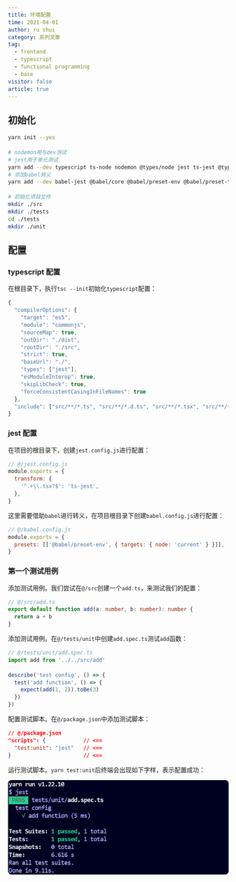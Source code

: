 ```yaml
---
title: 环境配置
time: 2021-04-01
author: ru shui
category: 系列文章
tag:
  - frontend
  - typescript
  - functional programming
  - base
visitor: false
article: true
---
```


## 初始化

```bash
yarn init --yes

# nodemon用与dev测试
# jest用于单元测试
yarn add --dev typescript ts-node nodemon @types/node jest ts-jest @types/jest
# 添加babel转义
yarn add --dev babel-jest @babel/core @babel/preset-env @babel/preset-typescript

# 初始化项目文件
mkdir ./src
mkdir ./tests
cd ./tests
mkdir ./unit
```

## 配置

### typescript 配置

在根目录下，执行`tsc --init`初始化`typescript`配置：

```ts
{
  "compilerOptions": {
    "target": "es5",
    "module": "commonjs",
    "sourceMap": true,
    "outDir": "./dist",
    "rootDir": "./src",
    "strict": true,
    "baseUrl": "./",
    "types": ["jest"],
    "esModuleInterop": true,
    "skipLibCheck": true,
    "forceConsistentCasingInFileNames": true
  },
  "include": ["src/**/*.ts", "src/**/*.d.ts", "src/**/*.tsx", "src/**/*.vue", "tests"]
}
```

### jest 配置

在项目的根目录下，创建`jest.config.js`进行配置：

```js
// @/jest.config.js
module.exports = {
  transform: {
    '^.+\\.tsx?$': 'ts-jest',
  },
}
```

这里需要借助`babel`进行转义，在项目根目录下创建`babel.config.js`进行配置：

```js
// @/babel.config.js
module.exports = {
  presets: [['@babel/preset-env', { targets: { node: 'current' } }]],
}
```

### 第一个测试用例

添加测试用例。我们尝试在`@/src`创建一个`add.ts`，来测试我们的配置：

```ts
// @/src/add.ts
export default function add(a: number, b: number): number {
  return a + b
}
```

添加测试用例。在`@/tests/unit`中创建`add.spec.ts`测试`add`函数：

```ts
// @/tests/unit/add.spec.ts
import add from '../../src/add'

describe('test config', () => {
  test('add function', () => {
    expect(add(1, 2)).toBe(3)
  })
})
```

配置测试脚本。在`@/package.json`中添加测试脚本：

```json
// @/package.json
"scripts": {			// <==
  "test:unit": "jest"	// <==
}						// <==
```

运行测试脚本。`yarn test:unit`后终端会出现如下字样，表示配置成功：

<img src="./images/image-20210330101435373.png" alt="image-20210330101435373" style="zoom:80%; border-radius: 10px!important" />
